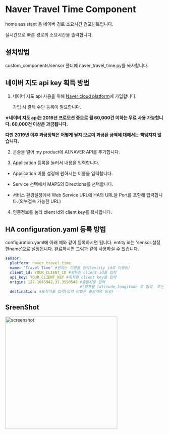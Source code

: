 Naver Travel Time Component
============================
home assistant 용 네이버 경로 소요시간 컴포넌트입니다.

실시간으로 빠른 경로의 소요시간을 출력합니다.

설치방법
---------
  custom_components/sensor 폴더에 naver_travel_time.py를 복사합니다.
  
네이버 지도 api key 획득 방법
 --------------------------  
 1) 네이버 지도 api 사용을 위해 [Naver cloud platform](https://www.ncloud.com/?language=ko-KR)에 가입합니다.

    가입 시 결제 수단 등록이 필요합니다.
 
 **※네이버 지도 api는 2019년 프로모션 중으로 월 60,000건 이하는 무료 사용 가능합니다. 60,000건 이상은 과금됩니다.**
   
   **다만 2019년 이후 과금정책은 어떻게 될지 모르며 과금된 금액에 대해서는 책임지지 않습니다.**
  
  2) 콘솔을 열어 my product에 AI.NAVER API를 추가합니다.
  
  3) Application 등록을 눌러서 내용을 입력합니다.
  
   - Application 이름 설정에 원하시는 이름을 입력합니다.
  
   - Service 선택에서 MAPS의 Directions를 선택합니다.
  
   - 서비스 환경설정에서 Web Service URL에 HA의 URL을 Port를 포함해 입력합니다.(외부접속 가능한 URL)
 
  4) 인증정보를 눌러 client id와 client key를 복사합니다.
 
HA configuration.yaml 등록 방법
-----------------------------  
  configuration.yaml에 아래 예와 같이 등록하시면 됩니다. entity id는 'sensor.설정한name'으로 설정됩니다. 완료하시면 그림과 같이 사용하실 수 있습니다.

~~~yaml
sensor:
  platform: naver_travel_time
  name: 'Travel Time' #원하는 이름을 입력(entity id로 이용됨)
  client_id: YOUR_CLIENT_ID #획득한 client id를 입력
  api_key: YOUR_CLIENT_KEY #획득한 client key를 입력
  origin: 127.1045942,37.3590548 #출발지를 입력
                                 #(좌표를 latitude,longitude 로 입력, 또는 좌표를 출력하는 device_tracker, zone, sensor이용가능)
  destination: #도착지를 입력(입력 방법은 출발지와 동일)
~~~

SreenShot
---------
<img width="355" alt="screenshot" src="https://user-images.githubusercontent.com/37936802/52165495-01ec4980-2745-11e9-86c1-d1ea2e3e1d45.png">
